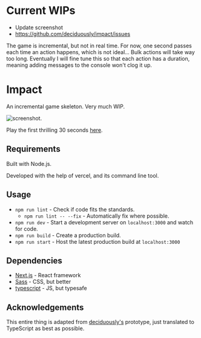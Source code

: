 # Current WIPs

* Update screenshot
* https://github.com/deciduously/impact/issues

The game is incremental, but not in real time.
For now, one second passes each time an action happens, which is not ideal... Bulk actions will take way too long.
Eventually I will fine tune this so that each action has a duration, meaning adding messages to the console won't clog it up.


# Impact
An incremental game skeleton. Very much WIP.

![screenshot](https://i.imgur.com/siTfdFc.png).

Play the first thrilling 30 seconds [here](https://impact.tobot.tech/).

## Requirements

Built with Node.js.

Developed with the help of vercel, and its command line tool.

## Usage

* `npm run lint` - Check if code fits the standards.
    * `npm run lint -- --fix` - Automatically fix where possible.
* `npm run dev` - Start a development server on `localhost:3000` and watch for code.
* `npm run build` - Create a production build.
* `npm run start` - Host the latest production build at `localhost:3000`

## Dependencies

* [Next.js](https://nextjs.org/) - React framework
* [Sass](https://sass-lang.com/) - CSS, but better
* [typescript](https://www.typescriptlang.org/) - JS, but typesafe

## Acknowledgements

This entire thing is adapted from [deciduously's](https://github.com/deciduously/impact) prototype, just translated to TypeScript as best as possible.
